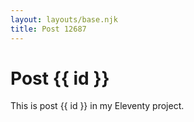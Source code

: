 ```yaml
---
layout: layouts/base.njk
title: Post 12687
---
```


# Post {{ id }}

This is post {{ id }} in my Eleventy project.
